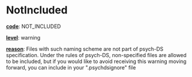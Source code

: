 # NotIncluded

[**code**](/en/latest/reference/schema/meta/defs/code): NOT_INCLUDED

[**level**](/en/latest/reference/schema/meta/defs/level): warning

[**reason**](/en/latest/reference/schema/meta/defs/reason): Files with such naming scheme are not part of psych-DS specification. Under the rules of psych-DS, non-specified files are allowed to be included, but if you would like to avoid receiving this warning moving forward, you can include in your ".psychdsignore" file